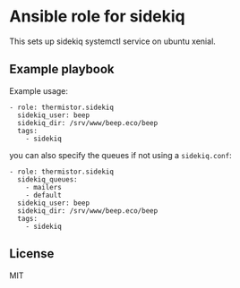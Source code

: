 # Ansible role for sidekiq

This sets up sidekiq systemctl service on ubuntu xenial.

## Example playbook

Example usage:

    - role: thermistor.sidekiq
      sidekiq_user: beep
      sidekiq_dir: /srv/www/beep.eco/beep
      tags:
        - sidekiq

you can also specify the queues if not using a `sidekiq.conf`:

    - role: thermistor.sidekiq
      sidekiq_queues:
        - mailers
        - default
      sidekiq_user: beep
      sidekiq_dir: /srv/www/beep.eco/beep
      tags:
        - sidekiq

## License

MIT

